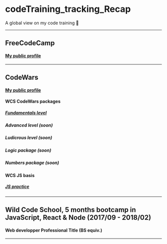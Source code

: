 # codeTraining_tracking_Recap
A global view on my code training  :eyes:

---

## FreeCodeCamp

#### [My public profile](https://www.freecodecamp.org/codingk8)

---

## CodeWars

#### [My public profile](https://www.codewars.com/users/codingk8)

#### WCS CodeWars packages

##### [Fundamentals level](https://github.com/codingk8/codeWars_Fundamentals_WCS_Bootcamp)
##### Advanced level (soon)
##### Ludicrous level (soon)
##### Logic package (soon)
##### Numbers package (soon)

#### WCS JS basis
##### [JS practice](https://github.com/codingk8/JS_exercices_WCS_Bootcamp)

___

## Wild Code School, 5 months bootcamp in JavaScript, React & Node (2017/09 - 2018/02)

#### Web developper Professional Title (BS equiv.)

___

